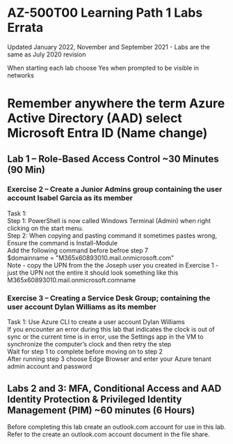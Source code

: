 # AZ-500T00 Learning Path 1 Labs Errata   
 
Updated January 2022, November and September 2021 - Labs are the same as July 2020 revision <br> 

When starting each lab choose Yes when prompted to be visible in networks<br> 

# Remember anywhere the term Azure Active Directory (AAD) select Microsoft Entra ID  (Name change)

## Lab 1 – Role-Based Access Control ~30 Minutes (90 Min)

### Exercise 2 – Create a Junior Admins group containing the user account Isabel Garcia as its member

Task 1: <br>
Step 1:  PowerShell is now called Windows Terminal (Admin) when right clicking on the start menu.<br>
Step 2:  When copying and pasting command it sometimes pastes wrong, Ensure the command is Install-Module <br>
Add the following command before befroe step 7 <br>
$domainname = "M365x60893010.mail.onmicrosoft.com" <br>
Note - copy the UPN from the the Joseph user you created in Exercise 1 - just the UPN not the entire it should look something like this M365x60893010.mail.onmicrosoft.comname <br>

### Exercise 3 – Creating a Service Desk Group; containing the user account Dylan Williams as its member

Task 1: Use Azure CLI to create a user account Dylan Williams<br> 
If you encounter an error during this lab that indicates the clock is out of sync or the current time is in error, use the Settings app in the VM to synchronize the computer’s clock and then retry the step<br>
Wait for step 1 to complete before moving on to step 2 <br>
After running step 3 choose Edge Browser and enter your Azure tenant admin account and password <br>

## Labs 2 and 3: MFA, Conditional Access and AAD Identity Protection & Privileged Identity Management (PIM) ~60 minutes (6 Hours) 

Before completing this lab create an outlook.com account for use in this lab.  Refer to the create an outlook.com account document in the file share.<br>

